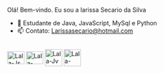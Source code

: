 Olá! Bem-vindo. Eu sou a larissa Secario da Silva

- 🌱 Estudante de Java, JavaScript, MySql e Python
- 📫 Contato: Larissasecario@hotmail.com
##
<div>

  <img align="center" alt="Lala-Js" height="30" width="40" src="https://cdn.jsdelivr.net/gh/devicons/devicon/icons/javascript/javascript-original.svg"/>
  <img align="center" alt="Lala-html" height="30" width="40"  src="https://cdn.jsdelivr.net/gh/devicons/devicon/icons/python/python-original.svg"/>
   <img align="center" alt="Lala-Jv" height="40" width="40" src="https://cdn.jsdelivr.net/gh/devicons/devicon/icons/java/java-original.svg"/>
  <img align="center" alt="Lala-mysql" height="40" width="40" src= "https://cdn.jsdelivr.net/gh/devicons/devicon/icons/mysql/mysql-original.svg"/>
  

</div>
